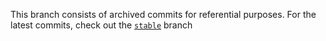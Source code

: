 This branch consists of archived commits for referential purposes. For the latest commits, check out the [`stable`](../../tree/stable) branch
